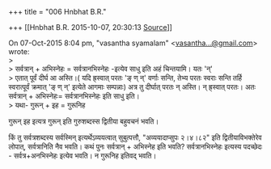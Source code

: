 +++
title = "006 Hnbhat B.R."

+++
[[Hnbhat B.R.	2015-10-07, 20:30:13 [Source](https://groups.google.com/g/samskrita/c/kmCubyL8XBI)]]



  
On 07-Oct-2015 8:04 pm, "vasantha syamalam" \<[vasantha...@gmail.com]()\> wrote:  
\>  
\> सर्वत्रान् + अभिस्नेहः = सर्वत्रानभिस्नेहः -इत्येव साधु इति अहं चिन्तयामि। यतः 'न्'  
\> एतात् पूर्वं दीर्घ आ अस्ति।( यदि ह्र्स्वात् परतः 'ङ् ण् न्' वर्णाः सन्ति, तेभ्य परतः स्वराः सन्ति तर्हि स्वरात्पूर्वं क्रमात् 'ङ् ण् न्' इत्येते आगमाः सम्पन्नाः) अत्र तु दीर्घात् परतः न् अस्ति। न् ह्र्स्वात् परतः। अतः सर्वत्रान् + अभिस्नेहः= सर्वत्रानभिस्नेहः इति साधु इति।  
\> यथा- गुरून् + इह = गुरूनिह

गुरून् इह इत्यत्र गुरून् इति गुरुशब्दस्स द्वितीया बहुवचनं भवति।

किं तु सर्वत्रशब्दस्य सर्वस्मिन् इत्यर्थेऽव्ययत्वात् सुबुत्पत्तौ, "अव्ययादाप्सुपः २।४।८२" इति द्वितीयाविभक्तेरेव लोपात्, सर्वत्रानिति नैव भवति। कथं पुनः सर्वत्रान् + अभिस्नेह इति भवति? सर्वत्रानभिस्नेहः इत्यस्य पदच्छेदः - सर्वत्र+अनभिस्नेहः इत्येव भवति। न गुरूनिह इतिवद् भवति।  

  

  

  

